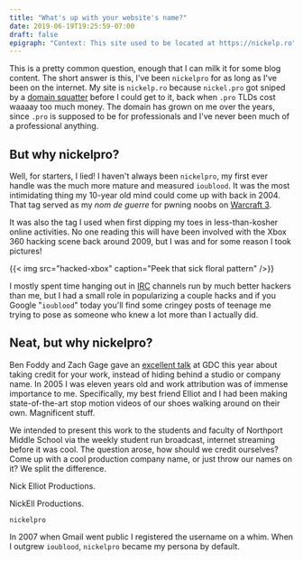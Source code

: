 ```yaml
---
title: "What's up with your website's name?"
date: 2019-06-19T19:25:59-07:00
draft: false
epigraph: "Context: This site used to be located at https://nickelp.ro"
---
```


This is a pretty common question, enough that I can milk it for some blog
content. The short answer is this, I've been `nickelpro` for as long as I've
been on the internet. My site is `nickelp.ro` because `nickel.pro` got sniped
by a [domain squatter](https://en.wikipedia.org/wiki/Cybersquatting) before I
could get to it, back when `.pro` TLDs cost waaaay too much money. The domain
has grown on me over the years, since `.pro` is supposed to be for
professionals and I've never been much of a professional anything.

## But why nickelpro?

Well, for starters, I lied! I haven't always been `nickelpro`, my first ever
handle was the much more mature and measured `ioublood`. It was the most
intimidating thing my 10-year old mind could come up with back in 2004. That
tag served as my _nom de guerre_ for pwning noobs on
[Warcraft 3](https://en.wikipedia.org/wiki/Warcraft_III:_Reign_of_Chaos).

It was also the tag I used when first dipping my toes in less-than-kosher
online activities. No one reading this will have been involved with the Xbox
360 hacking scene back around 2009, but I was and for some reason I took
pictures!

{{< img src="hacked-xbox" caption="Peek that sick floral pattern" />}}

I mostly spent time hanging out in [IRC](https://en.wikipedia.org/wiki/Internet_Relay_Chat)
channels run by much better hackers than me, but I had a small role in popularizing
a couple hacks and if you Google "`ioublood`" today you'll find some cringey
posts of teenage me trying to pose as someone who knew a lot more than I actually
did.

## Neat, but why nickelpro?

Ben Foddy and Zach Gage gave an [excellent talk](https://youtu.be/N4UFC0y1tY0)
at GDC this year about taking credit for your work, instead of hiding behind a
studio or company name. In 2005 I was eleven years old and work attribution was
of immense importance to me. Specifically, my best friend Elliot and I had been
making state-of-the-art stop motion videos of our shoes walking around on their
own. Magnificent stuff.

We intended to present this work to the students and faculty of Northport Middle
School via the weekly student run broadcast, internet streaming before it was
cool. The question arose, how should we credit ourselves? Come up with a cool
production company name, or just throw our names on it? We split the difference.

Nick Elliot Productions.

NickEll Productions.

`nickelpro`

In 2007 when Gmail went public I registered the username on a whim. When I outgrew
`ioublood`, `nickelpro` became my persona by default.
